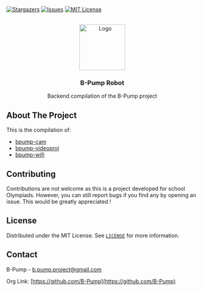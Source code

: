 [![Stargazers][stars-shield]][stars-url]
[![Issues][issues-shield]][issues-url]
[![MIT License][license-shield]][license-url]

<br />
<div align="center">
    <a href="https://github.com/B-Pump">
        <img src="https://black_hole-3kf-1-q4182424.deta.app/api/photo/j96zwgywbt3r.png" alt="Logo" width="120" height="120">
    </a>
    <h3 align="center">B-Pump Robot</h3>
    <p align="center">Backend compilation of the B-Pump project</p>
</div>

## About The Project

This is the compilation of:

-   [bpump-cam](https://github.com/B-Pump/bpump-cam)
-   [bpump-videoproj](https://github.com/B-Pump/bpump-videoproj)
-   [bpump-wifi](https://github.com/B-Pump/bpump-wifi)

## Contributing

Contributions are not welcome as this is a project developed for school Olympiads. However, you can still report bugs if you find any by opening an issue. This would be greatly appreciated !

## License

Distributed under the MIT License. See [`LICENSE`][license-url] for more information.

## Contact

B-Pump - [b.pump.project@gmail.com](mailto:b.pump.project@gmail.com)

Org Link: [https://github.com/B-Pump](https://github.com/B-Pump)

[stars-shield]: https://img.shields.io/github/stars/B-Pump/bpump-robot.svg?style=for-the-badge
[stars-url]: https://github.com/B-Pump/bpump-robot/stargazers
[issues-shield]: https://img.shields.io/github/issues/B-Pump/bpump-robot.svg?style=for-the-badge
[issues-url]: https://github.com/B-Pump/bpump-robot/issues
[license-shield]: https://img.shields.io/github/license/B-Pump/bpump-robot.svg?style=for-the-badge
[license-url]: https://github.com/B-Pump/bpump-robot/blob/master/LICENSE
